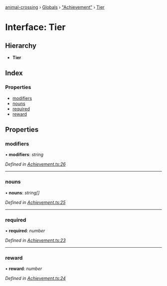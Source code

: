 [animal-crossing](../README.md) › [Globals](../globals.md) › ["Achievement"](../modules/_achievement_.md) › [Tier](_achievement_.tier.md)

# Interface: Tier

## Hierarchy

* **Tier**

## Index

### Properties

* [modifiers](_achievement_.tier.md#modifiers)
* [nouns](_achievement_.tier.md#nouns)
* [required](_achievement_.tier.md#required)
* [reward](_achievement_.tier.md#reward)

## Properties

###  modifiers

• **modifiers**: *string*

*Defined in [Achievement.ts:26](https://github.com/Norviah/animal-crossing/blob/0850a1e/module/types/Achievement.ts#L26)*

___

###  nouns

• **nouns**: *string[]*

*Defined in [Achievement.ts:25](https://github.com/Norviah/animal-crossing/blob/0850a1e/module/types/Achievement.ts#L25)*

___

###  required

• **required**: *number*

*Defined in [Achievement.ts:23](https://github.com/Norviah/animal-crossing/blob/0850a1e/module/types/Achievement.ts#L23)*

___

###  reward

• **reward**: *number*

*Defined in [Achievement.ts:24](https://github.com/Norviah/animal-crossing/blob/0850a1e/module/types/Achievement.ts#L24)*
